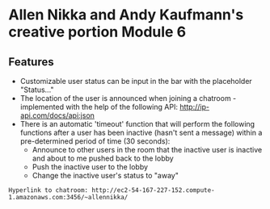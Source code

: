 # Allen Nikka and Andy Kaufmann's creative portion Module 6

## Features

- Customizable user status can be input in the bar with the placeholder "Status..."
- The location of the user is announced when joining a chatroom - implemented with the help of the following API: <http://ip-api.com/docs/api:json>
- There is an automatic 'timeout' function that will perform the following functions after a user has been inactive (hasn't sent a message) within a pre-determined period of time (30 seconds):
  - Announce to other users in the room that the inactive user is inactive and about to me pushed back to the lobby
  - Push the inactive user to the lobby
  - Change the inactive user's status to "away"

```
Hyperlink to chatroom: http://ec2-54-167-227-152.compute-1.amazonaws.com:3456/~allennikka/
```

<!-- Add a indent and this will end up as code --> <!-- *This will be Italic* --> <!-- **This will be Bold** -->
